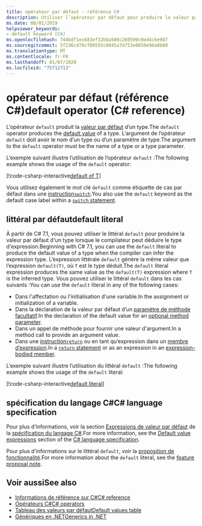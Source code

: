 ```yaml
---
title: opérateur par défaut - référence C#
description: Utiliser l’opérateur par défaut pour produire la valeur par défaut d’un type
ms.date: 08/01/2019
helpviewer_keywords:
- default keyword [C#]
ms.openlocfilehash: 744bdf1ec683ef32bba508c260590c0ed4c6e987
ms.sourcegitcommit: 5f236cd78cf09593c8945a7d753e0850e96a0b80
ms.translationtype: MT
ms.contentlocale: fr-FR
ms.lasthandoff: 01/07/2020
ms.locfileid: "75712713"
---
```

# <a name="default-operator-c-reference"></a><span data-ttu-id="197df-103">opérateur par défaut (référence C#)</span><span class="sxs-lookup"><span data-stu-id="197df-103">default operator (C# reference)</span></span>

<span data-ttu-id="197df-104">L’opérateur `default` produit la [valeur par défaut](../keywords/default-values-table.md) d’un type.</span><span class="sxs-lookup"><span data-stu-id="197df-104">The `default` operator produces the [default value](../keywords/default-values-table.md) of a type.</span></span> <span data-ttu-id="197df-105">L’argument de l’opérateur `default` doit avoir le nom d’un type ou d’un paramètre de type.</span><span class="sxs-lookup"><span data-stu-id="197df-105">The argument to the `default` operator must be the name of a type or a type parameter.</span></span>

<span data-ttu-id="197df-106">L’exemple suivant illustre l’utilisation de l’opérateur `default` :</span><span class="sxs-lookup"><span data-stu-id="197df-106">The following example shows the usage of the `default` operator:</span></span>

[!code-csharp-interactive[default of T](~/samples/csharp/language-reference/operators/DefaultOperator.cs#WithOperand)]

<span data-ttu-id="197df-107">Vous utilisez également le mot clé `default` comme étiquette de cas par défaut dans une [instruction`switch`](../keywords/switch.md).</span><span class="sxs-lookup"><span data-stu-id="197df-107">You also use the `default` keyword as the default case label within a [`switch` statement](../keywords/switch.md).</span></span>

## <a name="default-literal"></a><span data-ttu-id="197df-108">littéral par défaut</span><span class="sxs-lookup"><span data-stu-id="197df-108">default literal</span></span>

<span data-ttu-id="197df-109">À partir de C# 7.1, vous pouvez utiliser le littéral `default` pour produire la valeur par défaut d'un type lorsque le compilateur peut déduire le type d'expression.</span><span class="sxs-lookup"><span data-stu-id="197df-109">Beginning with C# 7.1, you can use the `default` literal to produce the default value of a type when the compiler can infer the expression type.</span></span> <span data-ttu-id="197df-110">L’expression littérale `default` génère la même valeur que l’expression `default(T)`, où `T` est le type déduit.</span><span class="sxs-lookup"><span data-stu-id="197df-110">The `default` literal expression produces the same value as the `default(T)` expression where `T` is the inferred type.</span></span> <span data-ttu-id="197df-111">Vous pouvez utiliser le littéral `default` dans les cas suivants :</span><span class="sxs-lookup"><span data-stu-id="197df-111">You can use the `default` literal in any of the following cases:</span></span>

- <span data-ttu-id="197df-112">Dans l'affectation ou l'initialisation d'une variable.</span><span class="sxs-lookup"><span data-stu-id="197df-112">In the assignment or initialization of a variable.</span></span>
- <span data-ttu-id="197df-113">Dans la déclaration de la valeur par défaut d’un [paramètre de méthode facultatif](../../methods.md#optional-parameters-and-arguments).</span><span class="sxs-lookup"><span data-stu-id="197df-113">In the declaration of the default value for an [optional method parameter](../../methods.md#optional-parameters-and-arguments).</span></span>
- <span data-ttu-id="197df-114">Dans un appel de méthode pour fournir une valeur d'argument.</span><span class="sxs-lookup"><span data-stu-id="197df-114">In a method call to provide an argument value.</span></span>
- <span data-ttu-id="197df-115">Dans une [instruction`return`](../keywords/return.md) ou en tant qu’expression dans un [membre d’expression](../../programming-guide/statements-expressions-operators/expression-bodied-members.md).</span><span class="sxs-lookup"><span data-stu-id="197df-115">In a [`return` statement](../keywords/return.md) or as an expression in an [expression-bodied member](../../programming-guide/statements-expressions-operators/expression-bodied-members.md).</span></span>

<span data-ttu-id="197df-116">L’exemple suivant illustre l’utilisation du littéral `default` :</span><span class="sxs-lookup"><span data-stu-id="197df-116">The following example shows the usage of the `default` literal:</span></span>

[!code-csharp-interactive[default literal](~/samples/csharp/language-reference/operators/DefaultOperator.cs#DefaultLiteral)]

## <a name="c-language-specification"></a><span data-ttu-id="197df-117">spécification du langage C#</span><span class="sxs-lookup"><span data-stu-id="197df-117">C# language specification</span></span>

<span data-ttu-id="197df-118">Pour plus d’informations, voir la section [Expressions de valeur par défaut](~/_csharplang/spec/expressions.md#default-value-expressions) de la [spécification du langage C#](~/_csharplang/spec/introduction.md).</span><span class="sxs-lookup"><span data-stu-id="197df-118">For more information, see the [Default value expressions](~/_csharplang/spec/expressions.md#default-value-expressions) section of the [C# language specification](~/_csharplang/spec/introduction.md).</span></span>

<span data-ttu-id="197df-119">Pour plus d’informations sur le littéral `default`, voir la [proposition de fonctionnalité](~/_csharplang/proposals/csharp-7.1/target-typed-default.md).</span><span class="sxs-lookup"><span data-stu-id="197df-119">For more information about the `default` literal, see the [feature proposal note](~/_csharplang/proposals/csharp-7.1/target-typed-default.md).</span></span>

## <a name="see-also"></a><span data-ttu-id="197df-120">Voir aussi</span><span class="sxs-lookup"><span data-stu-id="197df-120">See also</span></span>

- [<span data-ttu-id="197df-121">Informations de référence sur C#</span><span class="sxs-lookup"><span data-stu-id="197df-121">C# reference</span></span>](../index.md)
- [<span data-ttu-id="197df-122">Opérateurs C#</span><span class="sxs-lookup"><span data-stu-id="197df-122">C# operators</span></span>](index.md)
- [<span data-ttu-id="197df-123">Tableau des valeurs par défaut</span><span class="sxs-lookup"><span data-stu-id="197df-123">Default values table</span></span>](../keywords/default-values-table.md)
- [<span data-ttu-id="197df-124">Génériques en .NET</span><span class="sxs-lookup"><span data-stu-id="197df-124">Generics in .NET</span></span>](../../../standard/generics/index.md)
